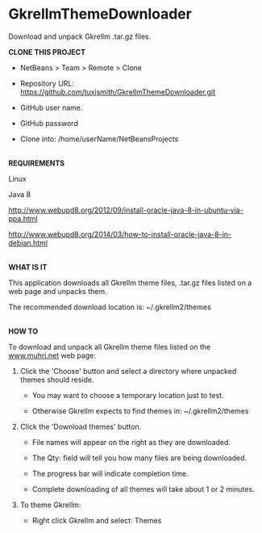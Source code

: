 # GkrellmThemeDownloader
Download and unpack Gkrellm .tar.gz files.

<b>CLONE THIS PROJECT</b>

- NetBeans > Team > Remote > Clone

- Repository URL: https://github.com/tuxjsmith/GkrellmThemeDownloader.git

- GitHub user name.
- GitHub password

- Clone into: /home/userName/NetBeansProjects

<br>
<b>REQUIREMENTS</b>

Linux

Java 8

  http://www.webupd8.org/2012/09/install-oracle-java-8-in-ubuntu-via-ppa.html

  http://www.webupd8.org/2014/03/how-to-install-oracle-java-8-in-debian.html


<br>
<b>WHAT IS IT</b>

This application downloads all Gkrellm theme files, .tar.gz files
listed on a web page and unpacks them.

The recommended download location is:
~/.gkrellm2/themes


<br>
<b>HOW TO</b>

To download and unpack all Gkrellm theme files listed on the
www.muhri.net web page:

1. Click the 'Choose' button and select a directory where unpacked
   themes should reside.

   - You may want to choose a temporary location just to test.

   - Otherwise Gkrellm expects to find themes in: ~/.gkrellm2/themes

2. Click the 'Download themes' button.

   - File names will appear on the right as they are downloaded.

   - The Qty: field will tell you how many files are being downloaded.

   - The progress bar will indicate completion time.

   - Complete downloading of all themes will take about 1 or 2
     minutes.

3. To theme Gkrellm:

   - Right click Gkrellm and select: Themes


